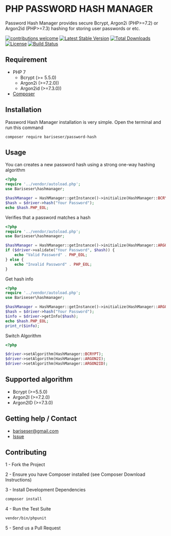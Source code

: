# PHP PASSWORD HASH MANAGER

Password Hash Manager provides secure Bcrypt, Argon2i (PHP>=7.2) or Argon2id (PHP>=7.3) hashing for storing user passwords or etc.

[![contributions welcome](https://img.shields.io/badge/contributions-welcome-brightgreen.svg?style=flat)](https://github.com/bariseser/php-password-hash/issues)
[![Latest Stable Version](https://poser.pugx.org/bariseser/hashmanager/v/stable)](https://packagist.org/packages/bariseser/hashmanager)
[![Total Downloads](https://poser.pugx.org/bariseser/hashmanager/downloads)](https://packagist.org/packages/bariseser/hashmanager)
[![License](https://poser.pugx.org/bariseser/hashmanager/license)](https://packagist.org/packages/bariseser/hashmanager)
[![Build Status](https://travis-ci.org/bariseser/php-password-hash.svg?branch=master)](https://travis-ci.org/bariseser/password-hash)

## Requirement

  - PHP 7
    - Bcrypt (>= 5.5.0)
    - Argon2i (>=7.2.0))
    - Argon2id (>=7.3.0))
  - [Composer](https://getcomposer.org/)
  
## Installation

Password Hash Manager installation is very simple. Open the terminal and run this command

`composer require bariseser/password-hash`

## Usage

You can creates a new password hash using a strong one-way hashing algorithm

```php
<?php
require '../vendor/autoload.php';
use Bariseser\hashmanager;

$hashManager = HashManager::getInstance()->initialize(HashManager::BCRYPT);
$hash = $driver->hash("Your Password");
echo $hash.PHP_EOL;
```

Verifies that a password matches a hash

```php
<?php
require '../vendor/autoload.php';
use Bariseser\hashmanager;

$hashManager = HashManager::getInstance()->initialize(HashManager::ARGON2I);
if ($driver->validate("Your Password", $hash)) {
    echo "Valid Password" . PHP_EOL;
} else {
    echo "Invalid Password" . PHP_EOL;
}
```

Get hash info

```php
<?php
require '../vendor/autoload.php';
use Bariseser\hashmanager;

$hashManager = HashManager::getInstance()->initialize(HashManager::ARGON2I);
$hash = $driver->hash("Your Password");
$info = $driver->getInfo($hash);
echo $hash.PHP_EOL;
print_r($info);
```

Switch Algorithm

````php
<?php 

$driver->setAlgorithm(HashManager::BCRYPT);
$driver->setAlgorithm(HashManager::ARGON2I);
$driver->setAlgorithm(HashManager::ARGON2ID);

````

## Supported algorithm

- Bcrypt (>=5.5.0)
- Argon2I (>=7.2.0)
- Argon2ID (>=7.3.0)

Getting help / Contact
---
* bariseser@gmail.com
* [Issue](https://github.com/bariseser/php-password-hash/issues)

Contributing
---
1 - Fork the Project

2 - Ensure you have Composer installed (see Composer Download Instructions)

3 - Install Development Dependencies

```bash
composer install
```

4 - Run the Test Suite
```bash
vendor/bin/phpunit
```

5 - Send us a Pull Request
